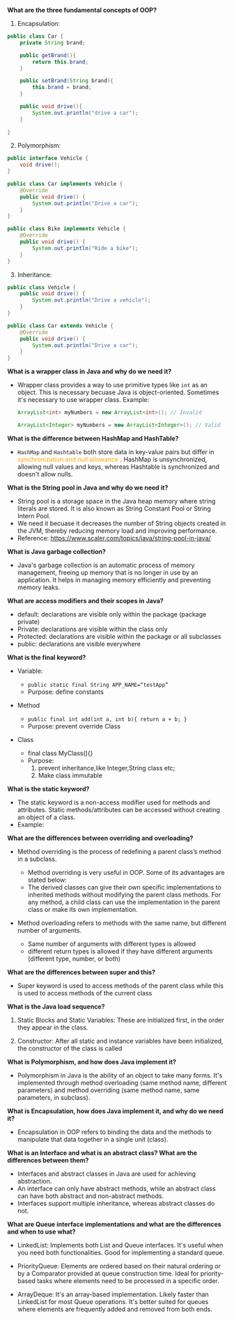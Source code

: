 **What are the three fundamental concepts of OOP?**
1. Encapsulation: 
```Java
public class Car {
    private String brand;

    public getBrand(){
        return this.brand;
    }

    public setBrand(String brand){
        this.brand = brand;
    }

    public void drive(){
        System.out.println("drive a car");
    }
    
}
```
2. Polymorphism: 
```Java
public interface Vehicle {
    void drive();
}

public class Car implements Vehicle {
    @Override
    public void drive() {
        System.out.println("Drive a car");
    }
}

public class Bike implements Vehicle {
    @Override
    public void drive() {
        System.out.println("Ride a bike");
    }
}

```
3. Inheritance: 
```Java
public class Vehicle {
    public void drive() {
        System.out.println("Drive a vehicle");
    }
}

public class Car extends Vehicle {
    @Override
    public void drive() {
        System.out.println("Drive a car");
    }
}

```


**What is a wrapper class in Java and why do we need it?**
- Wrapper class provides a way to use primitive types like `int` as an object. This is necessary becuase Java is object-oriented. Sometimes it's necessary to use wrapper class. Example:
    ```Java
    ArrayList<int> myNumbers = new ArrayList<int>(); // Invalid

    ArrayList<Integer> myNumbers = new ArrayList<Integer>(); // Valid
    ```

**What is the difference between HashMap and HashTable?**
- `HashMap` and `Hashtable` both store data in key-value pairs but differ in <span style="color:orange">synchronization and null allowance </span>. HashMap is unsynchronized, allowing null values and keys, whereas Hashtable is synchronized and doesn't allow nulls.


**What is the String pool in Java and why do we need it?**
- String pool is a storage space in the Java heap memory where string literals are stored. It is also known as String Constant Pool or String Intern Pool. 
- We need it becuase it decreases the number of String objects created in the JVM, thereby reducing memory load and improving performance.
- Reference: https://www.scaler.com/topics/java/string-pool-in-java/


**What is Java garbage collection?**
- Java's garbage collection is an automatic process of memory management, freeing up memory that is no longer in use by an application. It helps in managing memory efficiently and preventing memory leaks.

**What are access modifiers and their scopes in Java?**
- default: declarations are visible only within the package (package private)  
- Private: declarations are visible within the class only
- Protected: declarations are visible within the package or all subclasses 
- public: declarations are visible everywhere


**What is the final keyword?**
- Variable:
    - `public static final String APP_NAME=“testApp”`
    - Purpose: define constants

- Method
    - `public final int add(int a, int b){ return a + b; }`
    - Purpose: prevent override Class

- Class
    - final class MyClass(){}
    - Purpose:
        1. prevent inheritance,like Integer,String class etc; 
        2. Make class immutable

**What is the static keyword?**
- The static keyword is a non-access modifier used for methods and attributes. Static methods/attributes can be accessed without creating an object of a class.
- Example: 

**What are the differences between overriding and overloading?**
 - Method overriding is the process of redefining a parent class’s method in a subclass.
    - Method overriding is very useful in OOP. Some of its advantages are stated below:
    - The derived classes can give their own specific implementations to inherited methods without modifying the parent class methods.
For any method, a child class can use the implementation in the parent class or make its own implementation.

 - Method overloading refers to methods with the same name, but different number of arguments. 
    - Same number of arguments with different types is allowed
    - different return types is allowed if they have different arguments (different type, number, or both)

**What are the differences between super and this?**
- Super keyword is used to access methods of the parent class while this is used to access methods of the current class

**What is the Java load sequence?**

1. Static Blocks and Static Variables: These are initialized first, in the order they appear in the class.

2. Constructor: After all static and instance variables have been initialized, the constructor of the class is called

**What is Polymorphism, and how does Java implement it?**
- Polymorphism in Java is the ability of an object to take many forms. It's implemented through method overloading (same method name, different parameters) and method overriding (same method name, same parameters, in subclass).

**What is Encapsulation, how does Java implement it, and why do we need it?**
- Encapsulation in OOP refers to binding the data and the methods to manipulate that data together in a single unit (class).

**What is an Interface and what is an abstract class? What are the differences between them?**
- Interfaces and abstract classes in Java are used for achieving abstraction. 
- An interface can only have abstract methods, while an abstract class can have both abstract and non-abstract methods. 
- Interfaces support multiple inheritance, whereas abstract classes do not.

**What are Queue interface implementations and what are the differences and when to use what?**
- LinkedList: Implements both List and Queue interfaces. It's useful when you need both functionalities. Good for implementing a standard queue.

- PriorityQueue: Elements are ordered based on their natural ordering or by a Comparator provided at queue construction time. Ideal for priority-based tasks where elements need to be processed in a specific order.

- ArrayDeque: It's an array-based implementation. Likely faster than LinkedList for most Queue operations. It's better suited for queues where elements are frequently added and removed from both ends.
